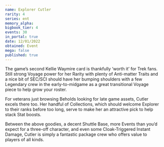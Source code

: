 ```yaml
---
name: Explorer Cutler
rarity: 4
series: ent
memory_alpha:
bigbook_tier: 4
events: 30
in_portal: true
date: 12/01/2022
obtained: Event
mega: false
published: true
---
```


The game’s second Kellie Waymire card is thankfully ‘worth it’ for Trek fans. Still strong Voyage power for her Rarity with plenty of Anti-matter Traits and a nice bit of SEC/SCI should have her bumping shoulders with a few Legendary crew in the early-to-midgame as a great transitional Voyage piece to help grow your roster.

For veterans just browsing Beholds looking for late game assets, Cutler excels there too. Her handful of Collections, which should welcome Explorer to their ranks before too long, serve to make her an attractive pick to help stack Stat boosts.

Between the above goodies, a decent Shuttle Base, more Events than you’d expect for a three-off character, and even some Cloak-Triggered Instant Damage, Cutler is simply a fantastic package crew who offers value to players of all kinds.
